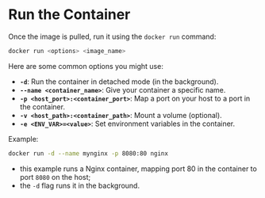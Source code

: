 # Run the Container

Once the image is pulled, run it
using the `docker run` command:
```bash
docker run <options> <image_name>
```

Here are some common options you might use:

- **`-d`**: Run the container in detached mode (in the background).
- **`--name <container_name>`**: Give your container a specific name.
- **`-p <host_port>:<container_port>`**: Map a port on your host to a port in the container.
- **`-v <host_path>:<container_path>`**: Mount a volume (optional).
- **`-e <ENV_VAR>=<value>`**: Set environment variables in the container.

Example:
```bash
docker run -d --name mynginx -p 8080:80 nginx
```

- this example runs a Nginx container, mapping port 80 in the container to port `8080` on the host;
- the `-d` flag runs it in the background.
